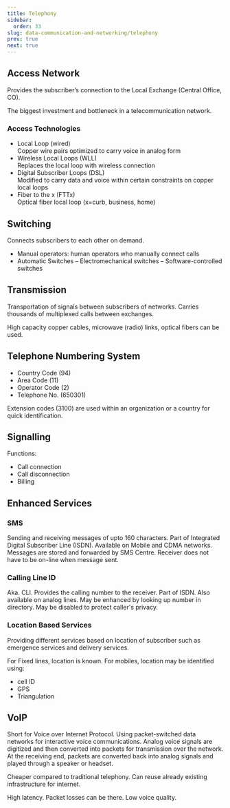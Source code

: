 ```yaml
---
title: Telephony
sidebar:
  order: 33
slug: data-communication-and-networking/telephony
prev: true
next: true
---
```


## Access Network

Provides the subscriber’s connection to the Local Exchange (Central Office, CO).

The biggest investment and bottleneck in a telecommunication
network.

### Access Technologies

- Local Loop (wired)   
  Copper wire pairs optimized to carry voice in analog form
- Wireless Local Loops (WLL)   
  Replaces the local loop with wireless connection
- Digital Subscriber Loops (DSL)   
  Modified to carry data and voice within certain constraints on copper local loops
- Fiber to the x (FTTx)   
  Optical fiber local loop (x=curb, business, home)

## Switching

Connects subscribers to each other on demand.

- Manual operators: human operators who manually connect calls
- Automatic Switches
  – Electromechanical switches
  – Software-controlled switches
  
## Transmission
Transportation of signals between subscribers of networks. Carries thousands of multiplexed calls between exchanges.

High capacity copper cables, microwave (radio) links, optical fibers can be used.
  
## Telephone Numbering System

- Country Code (94)
- Area Code (11)
- Operator Code (2)
- Telephone No. (650301)

Extension codes (3100) are used within an organization or a country for quick identification.


## Signalling

Functions:
- Call connection
- Call disconnection
- Billing

## Enhanced Services

### SMS

Sending and receiving messages of upto 160 characters. Part of Integrated Digital Subscriber Line
(ISDN). Available on Mobile and CDMA networks. Messages are stored and forwarded by SMS Centre. Receiver does not have to be on-line when message sent.

### Calling Line ID

Aka. CLI. Provides the calling number to the receiver. Part of ISDN. Also available on analog lines. May be enhanced by looking up number in directory. May be disabled to protect caller's privacy.

### Location Based Services

Providing different services based on location of subscriber such as emergence services and delivery services.

For Fixed lines, location is known. For mobiles, location may be identified using:
- cell ID
- GPS
- Triangulation

## VoIP

Short for Voice over Internet Protocol. Using packet-switched data networks for interactive voice communications. Analog voice signals are digitized and then converted into packets for transmission over the network. At the receiving end, packets are converted back into analog signals and played through a speaker or headset.

Cheaper compared to traditional telephony. Can reuse already existing infrastructure for internet.

High latency. Packet losses can be there. Low voice quality.
